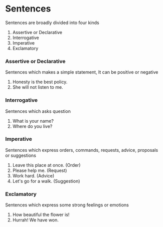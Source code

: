 # Sentences

Sentences are broadly divided into four kinds

1. Assertive or Declarative
2. Interrogative
3. Imperative
4. Exclamatory

### Assertive or Declarative

Sentences which makes a simple statement, It can be positive or negative

1. Honesty is the best policy.
2. She will not listen to me.

### Interrogative

Sentences which asks question

1. What is your name?
2. Where do you live?

### Imperative

Sentences which express orders, commands, requests, advice, proposals or suggestions

1. Leave this place at once. (Order)
2. Please help me. (Request)
3. Work hard. (Advice)
4. Let's go for a walk. (Suggestion)

### Exclamatory

Sentences which express some strong feelings or emotions

1. How beautiful the flower is!
2. Hurrah! We have won.